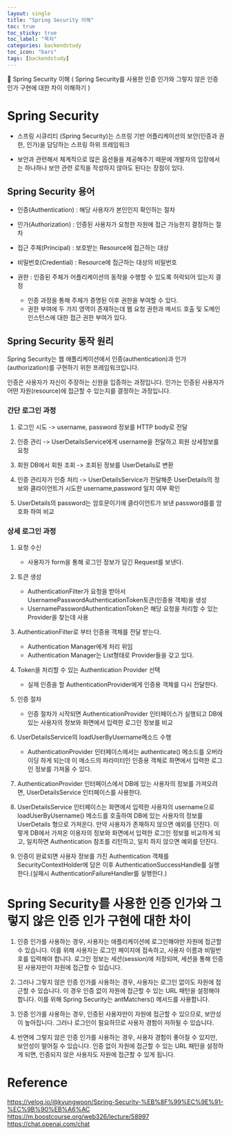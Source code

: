 ```yaml
---
layout: single
title: "Spring Security 이해"
toc: true
toc_sticky: true
toc_label: "목차"
categories: backendstudy
toc_icon: "bars"
tags: [backendstudy]
---
```


📘 Spring Security 이해 ( Spring Security를 사용한 인증 인가와 그렇지 않은 인증 인가 구현에 대한 차이 이해하기 )

# Spring Security

 - 스프링 시큐리티 (Spring Security)는 스프링 기반 어플리케이션의 보안(인증과 권한, 인가)을 담당하는 스프링 하위 프레임워크

 - 보안과 관련해서 체계적으로 많은 옵션들을 제공해주기 때문에 개발자의 입장에서는 하나하나 보안 관련 로직을 작성하지 않아도 된다는 장점이 있다.

## Spring Security 용어

- 인증(Authentication) : 해당 사용자가 본인인지 확인하는 절차

- 인가(Authorization) : 인증된 사용자가 요청한 자원에 접근 가능한지 결정하는 절차

- 접근 주체(Principal) : 보호받는 Resource에 접근하는 대상

- 비밀번호(Credential) : Resource에 접근하는 대상의 비밀번호

- 권한 : 인증된 주체가 어플리케이션의 동작을 수행할 수 있도록 허락되어 있는지 결정
    - 인증 과정을 통해 주체가 증명된 이후 권한을 부여할 수 있다.
    - 권한 부여에 두 가지 영역이 존재하는데 웹 요청 권한과 메서드 호출 및 도메인 인스턴스에 대한 접근 권한 부여가 있다.

## Spring Security 동작 원리 

Spring Security는 웹 애플리케이션에서 인증(authentication)과 인가(authorization)를 구현하기 위한 프레임워크입니다.

인증은 사용자가 자신이 주장하는 신원을 입증하는 과정입니다. 인가는 인증된 사용자가 어떤 자원(resource)에 접근할 수 있는지를 결정하는 과정입니다.

### 간단 로그인 과정

1. 로그인 시도 -> username, password 정보를 HTTP body로 전달

2. 인증 관리 -> UserDetailsService에게 username을 전달하고 회원 상세정보를 요청

3. 회원 DB에서 회원 조회 -> 조회된 정보를 UserDetails로 변환

4. 인증 관리자가 인증 처리 -> UserDetailsService가 전달해준 UserDetails의 정보와 클라이언트가 시도한 username,password 일치 여부 확인

5. UserDetails의 password는 암호문이기에 클라이언트가 보낸 password를를 암호화 하여 비교

### 상세 로그인 과정
1. 요청 수신
    - 사용자가 form을 통해 로그인 정보가 담긴 Request를 보낸다.

2. 토큰 생성
    - AuthenticationFilter가 요청을 받아서 UsernamePasswordAuthenticationToken토큰(인증용 객체)을 생성
    - UsernamePasswordAuthenticationToken은 해당 요청을 처리할 수 있는 Provider을 찾는데 사용

3. AuthenticationFilter로 부터 인증용 객체를 전달 받는다.
    - Authentication Manager에게 처리 위임
    - Authentication Manager는 List형태로 Provider들을 갖고 있다.

4. Token을 처리할 수 있는 Authentication Provider 선택
    - 실제 인증을 할 AuthenticationProvider에게 인증용 객체를 다시 전달한다.

5. 인증 절차
    - 인증 절차가 시작되면 AuthenticationProvider 인터페이스가 실행되고 DB에 있는 사용자의 정보와 화면에서 입력한 로그인 정보를 비교

6. UserDetailsService의 loadUserByUsername메소드 수행
    - AuthenticationProvider 인터페이스에서는 authenticate() 메소드를 오버라이딩 하게 되는데 이 메소드의 파라미터인 인증용 객체로 화면에서 입력한 로그인 정보를 가져올 수 있다.

7. AuthenticationProvider 인터페이스에서 DB에 있는 사용자의 정보를 가져오려면, UserDetailsService 인터페이스를 사용한다.

8. UserDetailsService 인터페이스는 화면에서 입력한 사용자의 username으로 loadUserByUsername() 메소드를 호출하여 DB에 있는 사용자의 정보를 UserDetails 형으로 가져온다. 만약 사용자가 존재하지 않으면 예외를 던진다. 이렇게 DB에서 가져온 이용자의 정보와 화면에서 입력한 로그인 정보를 비교하게 되고, 일치하면 Authentication 참조를 리턴하고, 일치 하지 않으면 예외를 던진다.

9. 인증이 완료되면 사용자 정보를 가진 Authentication 객체를 SecurityContextHolder에 담은 이후 AuthenticationSuccessHandle를 실행한다.(실패시 AuthenticationFailureHandler를 실행한다.)

# Spring Security를 사용한 인증 인가와 그렇지 않은 인증 인가 구현에 대한 차이

1. 인증 인가를 사용하는 경우, 사용자는 애플리케이션에 로그인해야만 자원에 접근할 수 있습니다. 이를 위해 사용자는 로그인 페이지에 접속하고, 사용자 이름과 비밀번호를 입력해야 합니다. 로그인 정보는 세션(session)에 저장되며, 세션을 통해 인증된 사용자만이 자원에 접근할 수 있습니다.

2. 그러나 그렇지 않은 인증 인가를 사용하는 경우, 사용자는 로그인 없이도 자원에 접근할 수 있습니다. 이 경우 인증 없이 자원에 접근할 수 있는 URL 패턴을 설정해야 합니다. 이를 위해 Spring Security는 antMatchers() 메서드를 사용합니다.

3. 인증 인가를 사용하는 경우, 인증된 사용자만이 자원에 접근할 수 있으므로, 보안성이 높아집니다. 그러나 로그인이 필요하므로 사용자 경험이 저하될 수 있습니다.

4. 반면에 그렇지 않은 인증 인가를 사용하는 경우, 사용자 경험이 좋아질 수 있지만, 보안성이 떨어질 수 있습니다. 인증 없이 자원에 접근할 수 있는 URL 패턴을 설정하게 되면, 인증되지 않은 사용자도 자원에 접근할 수 있게 됩니다.


# Reference
https://velog.io/@kyungwoon/Spring-Security-%EB%8F%99%EC%9E%91-%EC%9B%90%EB%A6%AC
https://m.boostcourse.org/web326/lecture/58997
https://chat.openai.com/chat